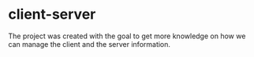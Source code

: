 # client-server

The project was created with the goal to get more knowledge on how we can manage the client and the server information.